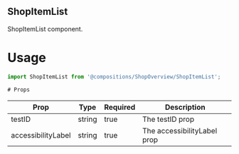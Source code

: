 ## ShopItemList
ShopItemList component.

# Usage
```js
import ShopItemList from '@compositions/ShopOverview/ShopItemList';

# Props
```
Prop                      | Type                  | Required                | Description
--------------------------|-----------------------|-------------------------|--------------------------
testID                    | string                | true                    | The testID prop
accessibilityLabel        | string                | true                    | The accessibilityLabel prop
